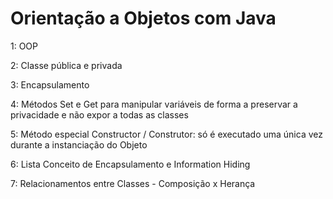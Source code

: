 # Orientação a Objetos com Java

1: OOP

2: Classe pública e privada

3: Encapsulamento

4: Métodos Set e Get para manipular variáveis de forma a preservar a privacidade e não expor a todas as classes

5: Método especial Constructor / Construtor: só é executado uma única vez durante a instanciação do Objeto

6: Lista Conceito de Encapsulamento e Information Hiding

7: Relacionamentos entre Classes - Composição x Herança
